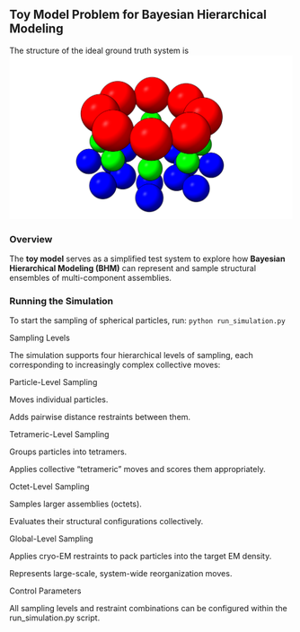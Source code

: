 ## Toy Model Problem for Bayesian Hierarchical Modeling

The structure of the ideal ground truth system is 
![ideal structure](pictures/ideal_system.png)

### Overview
The **toy model** serves as a simplified test system to explore how **Bayesian Hierarchical Modeling (BHM)** can represent and sample structural ensembles of multi-component assemblies.

### Running the Simulation
To start the sampling of spherical particles, run:
```python run_simulation.py```

Sampling Levels

The simulation supports four hierarchical levels of sampling, each corresponding to increasingly complex collective moves:

Particle-Level Sampling

Moves individual particles.

Adds pairwise distance restraints between them.

Tetrameric-Level Sampling

Groups particles into tetramers.

Applies collective “tetrameric” moves and scores them appropriately.

Octet-Level Sampling

Samples larger assemblies (octets).

Evaluates their structural configurations collectively.

Global-Level Sampling

Applies cryo-EM restraints to pack particles into the target EM density.

Represents large-scale, system-wide reorganization moves.

Control Parameters

All sampling levels and restraint combinations can be configured within the run_simulation.py script.


